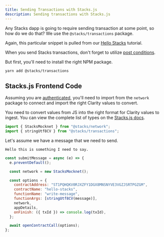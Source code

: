 ```yaml
---
title: Sending Transactions with Stacks.js
description: Sending transactions with Stacks.js
---
```


Any Stacks dapp is going to require sending transaction at some point, so how do we do that? We use the `@stacks/transactions` package.

Again, this particular snippet is pulled from our [Hello Stacks](../tutorials/hello-stacks.md) tutorial.

When you send Stacks transactions, don't forget to utilize [post conditions](./post-conditions.md).

But first, you'll need to install the right NPM package.

```bash
yarn add @stacks/transactions
```

## Stacks.js Frontend Code

Assuming you are [authenticated](./stacks-js-auth.md), you'll need to import from the `network` package to connect and import the right Clarity values to convert.

You need to convert values from JS into the right format for Clarity values to ingest. You can view the complete list of types on the [Stacks.js docs](https://stacks.js.org/modules/_stacks_transactions#constructing-clarity-values).

```js
import { StacksMocknet } from "@stacks/network";
import { stringUtf8CV } from "@stacks/transactions";
```

Let's assume we have a message that we need to send.

```
Hello this is something I need to say.
```

```js
const submitMessage = async (e) => {
  e.preventDefault();

  const network = new StacksMocknet();

  const options = {
    contractAddress: "ST1PQHQKV0RJXZFY1DGX8MNSNYVE3VGZJSRTPGZGM",
    contractName: "hello-stacks",
    functionName: "write-message",
    functionArgs: [stringUtf8CV(message)],
    network,
    appDetails,
    onFinish: ({ txId }) => console.log(txId),
  };

  await openContractCall(options);
};
```
